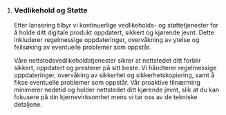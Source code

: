 1. ### Vedlikehold og Støtte

   Etter lansering tilbyr vi kontinuerlige vedlikeholds- og støttetjenester for å holde ditt digitale produkt oppdatert, sikkert og kjørende jevnt. Dette inkluderer regelmessige oppdateringer, overvåkning av ytelse og feilsøking av eventuelle problemer som oppstår.

   Våre nettstedsvedlikeholdstjenester sikrer at nettstedet ditt forblir sikkert, oppdatert og presterer på sitt beste. Vi håndterer regelmessige oppdateringer, overvåking av sikkerhet og sikkerhetskopiering, samt å fikse eventuelle problemer som oppstår. Vår proaktive tilnærming minimerer nedetid og holder nettstedet ditt kjørende jevnt, slik at du kan fokusere på din kjernevirksomhet mens vi tar oss av de tekniske detaljene.
